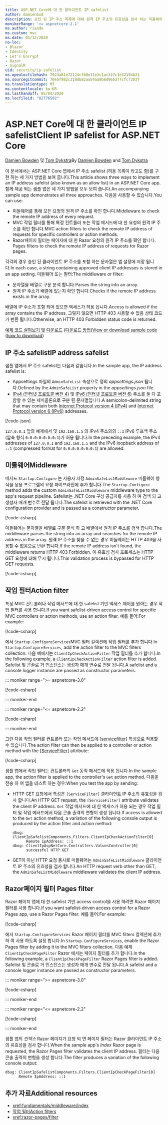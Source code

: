 ```yaml
---
title: ASP.NET Core에 대 한 클라이언트 IP safelist
author: damienbod
description: 승인 된 IP 주소 목록에 대해 원격 IP 주소의 유효성을 검사 하는 미들웨어 또는 작업 필터를 작성 하는 방법에 대해 알아봅니다.
monikerRange: '>= aspnetcore-2.1'
ms.author: riande
ms.custom: mvc
ms.date: 03/12/2020
no-loc:
- Blazor
- Identity
- Let's Encrypt
- Razor
- SignalR
uid: security/ip-safelist
ms.openlocfilehash: 7923a81e72124cfb0e11e3c1ac327c1e32194b21
ms.sourcegitcommit: 70e5f982c218db82aa54aa8b8d96b377cfc7283f
ms.translationtype: MT
ms.contentlocale: ko-KR
ms.lasthandoff: 05/04/2020
ms.locfileid: "82776502"
---
```

# <a name="client-ip-safelist-for-aspnet-core"></a><span data-ttu-id="964f2-103">ASP.NET Core에 대 한 클라이언트 IP safelist</span><span class="sxs-lookup"><span data-stu-id="964f2-103">Client IP safelist for ASP.NET Core</span></span>

<span data-ttu-id="964f2-104">[Damien Bowden](https://twitter.com/damien_bod) 및 [Tom Dykstra](https://github.com/tdykstra)</span><span class="sxs-lookup"><span data-stu-id="964f2-104">By [Damien Bowden](https://twitter.com/damien_bod) and [Tom Dykstra](https://github.com/tdykstra)</span></span>
 
<span data-ttu-id="964f2-105">이 문서에서는 ASP.NET Core 앱에서 IP 주소 safelist (허용 목록이 라고도 함)를 구현 하는 세 가지 방법을 보여 줍니다.</span><span class="sxs-lookup"><span data-stu-id="964f2-105">This article shows three ways to implement an IP address safelist (also known as an allow list) in an ASP.NET Core app.</span></span> <span data-ttu-id="964f2-106">함께 제공 되는 샘플 앱은 세 가지 방법을 모두 보여 줍니다.</span><span class="sxs-lookup"><span data-stu-id="964f2-106">An accompanying sample app demonstrates all three approaches.</span></span> <span data-ttu-id="964f2-107">다음을 사용할 수 있습니다.</span><span class="sxs-lookup"><span data-stu-id="964f2-107">You can use:</span></span>

* <span data-ttu-id="964f2-108">미들웨어를 통해 모든 요청의 원격 IP 주소를 확인 합니다.</span><span class="sxs-lookup"><span data-stu-id="964f2-108">Middleware to check the remote IP address of every request.</span></span>
* <span data-ttu-id="964f2-109">MVC 작업 필터를 통해 특정 컨트롤러 또는 작업 메서드에 대 한 요청의 원격 IP 주소를 확인 합니다.</span><span class="sxs-lookup"><span data-stu-id="964f2-109">MVC action filters to check the remote IP address of requests for specific controllers or action methods.</span></span>
* Razor<span data-ttu-id="964f2-110">페이지 필터는 페이지에 대 한 Razor 요청의 원격 IP 주소를 확인 합니다.</span><span class="sxs-lookup"><span data-stu-id="964f2-110"> Pages filters to check the remote IP address of requests for Razor pages.</span></span>

<span data-ttu-id="964f2-111">각각의 경우 승인 된 클라이언트 IP 주소를 포함 하는 문자열은 앱 설정에 저장 됩니다.</span><span class="sxs-lookup"><span data-stu-id="964f2-111">In each case, a string containing approved client IP addresses is stored in an app setting.</span></span> <span data-ttu-id="964f2-112">미들웨어 또는 필터:</span><span class="sxs-lookup"><span data-stu-id="964f2-112">The middleware or filter:</span></span>

* <span data-ttu-id="964f2-113">문자열을 배열로 구문 분석 합니다.</span><span class="sxs-lookup"><span data-stu-id="964f2-113">Parses the string into an array.</span></span> 
* <span data-ttu-id="964f2-114">원격 IP 주소가 배열에 있는지 확인 합니다.</span><span class="sxs-lookup"><span data-stu-id="964f2-114">Checks if the remote IP address exists in the array.</span></span>

<span data-ttu-id="964f2-115">배열에 IP 주소가 포함 되어 있으면 액세스가 허용 됩니다.</span><span class="sxs-lookup"><span data-stu-id="964f2-115">Access is allowed if the array contains the IP address.</span></span> <span data-ttu-id="964f2-116">그렇지 않으면 HTTP 403 사용할 수 없음 상태 코드가 반환 됩니다.</span><span class="sxs-lookup"><span data-stu-id="964f2-116">Otherwise, an HTTP 403 Forbidden status code is returned.</span></span>

<span data-ttu-id="964f2-117">[예제 코드 살펴보기 및 다운로드](https://github.com/dotnet/AspNetCore.Docs/tree/master/aspnetcore/security/ip-safelist/samples) ([다운로드 방법](xref:index#how-to-download-a-sample))</span><span class="sxs-lookup"><span data-stu-id="964f2-117">[View or download sample code](https://github.com/dotnet/AspNetCore.Docs/tree/master/aspnetcore/security/ip-safelist/samples) ([how to download](xref:index#how-to-download-a-sample))</span></span>

## <a name="ip-address-safelist"></a><span data-ttu-id="964f2-118">IP 주소 safelist</span><span class="sxs-lookup"><span data-stu-id="964f2-118">IP address safelist</span></span>

<span data-ttu-id="964f2-119">샘플 앱에서 IP 주소 safelist는 다음과 같습니다.</span><span class="sxs-lookup"><span data-stu-id="964f2-119">In the sample app, the IP address safelist is:</span></span>

* <span data-ttu-id="964f2-120">Appsettings 파일의 `AdminSafeList` 속성으로 정의 *appsettings.json* 됩니다.</span><span class="sxs-lookup"><span data-stu-id="964f2-120">Defined by the `AdminSafeList` property in the *appsettings.json* file.</span></span>
* <span data-ttu-id="964f2-121">[IPv4 (인터넷 프로토콜 버전 4)](https://wikipedia.org/wiki/IPv4) 및 [IPv6 (인터넷 프로토콜 버전 6)](https://wikipedia.org/wiki/IPv6) 주소를 둘 다 포함할 수 있는 세미콜론으로 구분 된 문자열입니다.</span><span class="sxs-lookup"><span data-stu-id="964f2-121">A semicolon-delimited string that may contain both [Internet Protocol version 4 (IPv4)](https://wikipedia.org/wiki/IPv4) and [Internet Protocol version 6 (IPv6)](https://wikipedia.org/wiki/IPv6) addresses.</span></span>

[!code-json[](ip-safelist/samples/3.x/ClientIpAspNetCore/appsettings.json?range=1-3&highlight=2)]

<span data-ttu-id="964f2-122">`127.0.0.1` 앞의 예제에서 및 `192.168.1.5` 의 IPv4 주소와의 `::1` IPv6 루프백 주소 (압축 형식 `0:0:0:0:0:0:0:1`)가 허용 됩니다.</span><span class="sxs-lookup"><span data-stu-id="964f2-122">In the preceding example, the IPv4 addresses of `127.0.0.1` and `192.168.1.5` and the IPv6 loopback address of `::1` (compressed format for `0:0:0:0:0:0:0:1`) are allowed.</span></span>

## <a name="middleware"></a><span data-ttu-id="964f2-123">미들웨어</span><span class="sxs-lookup"><span data-stu-id="964f2-123">Middleware</span></span>

<span data-ttu-id="964f2-124">메서드 `Startup.Configure` 는 사용자 지정 `AdminSafeListMiddleware` 미들웨어 형식을 응용 프로그램의 요청 파이프라인에 추가 합니다.</span><span class="sxs-lookup"><span data-stu-id="964f2-124">The `Startup.Configure` method adds the custom `AdminSafeListMiddleware` middleware type to the app's request pipeline.</span></span> <span data-ttu-id="964f2-125">Safelist는 .NET Core 구성 공급자를 사용 하 여 검색 되 고 생성자 매개 변수로 전달 됩니다.</span><span class="sxs-lookup"><span data-stu-id="964f2-125">The safelist is retrieved with the .NET Core configuration provider and is passed as a constructor parameter.</span></span>

[!code-csharp[](ip-safelist/samples/3.x/ClientIpAspNetCore/Startup.cs?name=snippet_ConfigureAddMiddleware)]

<span data-ttu-id="964f2-126">미들웨어는 문자열을 배열로 구문 분석 하 고 배열에서 원격 IP 주소를 검색 합니다.</span><span class="sxs-lookup"><span data-stu-id="964f2-126">The middleware parses the string into an array and searches for the remote IP address in the array.</span></span> <span data-ttu-id="964f2-127">원격 IP 주소를 찾을 수 없는 경우 미들웨어는 HTTP 403을 사용할 수 없음으로 반환 합니다.</span><span class="sxs-lookup"><span data-stu-id="964f2-127">If the remote IP address isn't found, the middleware returns HTTP 403 Forbidden.</span></span> <span data-ttu-id="964f2-128">이 유효성 검사 프로세스는 HTTP GET 요청에 대해 무시 됩니다.</span><span class="sxs-lookup"><span data-stu-id="964f2-128">This validation process is bypassed for HTTP GET requests.</span></span>

[!code-csharp[](ip-safelist/samples/Shared/ClientIpSafelistComponents/Middlewares/AdminSafeListMiddleware.cs?name=snippet_ClassOnly)]

## <a name="action-filter"></a><span data-ttu-id="964f2-129">작업 필터</span><span class="sxs-lookup"><span data-stu-id="964f2-129">Action filter</span></span>

<span data-ttu-id="964f2-130">특정 MVC 컨트롤러나 작업 메서드에 대 한 safelist 기반 액세스 제어를 원하는 경우 작업 필터를 사용 합니다.</span><span class="sxs-lookup"><span data-stu-id="964f2-130">If you want safelist-driven access control for specific MVC controllers or action methods, use an action filter.</span></span> <span data-ttu-id="964f2-131">예를 들어:</span><span class="sxs-lookup"><span data-stu-id="964f2-131">For example:</span></span>

[!code-csharp[](ip-safelist/samples/Shared/ClientIpSafelistComponents/Filters/ClientIpCheckActionFilter.cs?name=snippet_ClassOnly)]

<span data-ttu-id="964f2-132">에서 `Startup.ConfigureServices`MVC 필터 컬렉션에 작업 필터를 추가 합니다.</span><span class="sxs-lookup"><span data-stu-id="964f2-132">In `Startup.ConfigureServices`, add the action filter to the MVC filters collection.</span></span> <span data-ttu-id="964f2-133">다음 예에서는 `ClientIpCheckActionFilter` 작업 필터를 추가 합니다.</span><span class="sxs-lookup"><span data-stu-id="964f2-133">In the following example, a `ClientIpCheckActionFilter` action filter is added.</span></span> <span data-ttu-id="964f2-134">Safelist 및 콘솔로 거 인스턴스는 생성자 매개 변수로 전달 됩니다.</span><span class="sxs-lookup"><span data-stu-id="964f2-134">A safelist and a console logger instance are passed as constructor parameters.</span></span>

::: moniker range=">= aspnetcore-3.0"

[!code-csharp[](ip-safelist/samples/3.x/ClientIpAspNetCore/Startup.cs?name=snippet_ConfigureServicesActionFilter)]

::: moniker-end

::: moniker range="<= aspnetcore-2.2"

[!code-csharp[](ip-safelist/samples/2.x/ClientIpAspNetCore/Startup.cs?name=snippet_ConfigureServicesActionFilter)]

::: moniker-end

<span data-ttu-id="964f2-135">그런 다음 작업 필터를 컨트롤러 또는 작업 메서드에 [[servicefilter]](xref:Microsoft.AspNetCore.Mvc.ServiceFilterAttribute) 특성으로 적용할 수 있습니다.</span><span class="sxs-lookup"><span data-stu-id="964f2-135">The action filter can then be applied to a controller or action method with the [[ServiceFilter]](xref:Microsoft.AspNetCore.Mvc.ServiceFilterAttribute) attribute:</span></span>

[!code-csharp[](ip-safelist/samples/3.x/ClientIpAspNetCore/Controllers/ValuesController.cs?name=snippet_ActionFilter&highlight=1)]

<span data-ttu-id="964f2-136">샘플 앱에서 작업 필터는 컨트롤러의 `Get` 동작 메서드에 적용 됩니다.</span><span class="sxs-lookup"><span data-stu-id="964f2-136">In the sample app, the action filter is applied to the controller's `Get` action method.</span></span> <span data-ttu-id="964f2-137">다음을 전송 하 여 앱을 테스트 하는 경우:</span><span class="sxs-lookup"><span data-stu-id="964f2-137">When you test the app by sending:</span></span>

* <span data-ttu-id="964f2-138">HTTP GET 요청에서 특성은 `[ServiceFilter]` 클라이언트 IP 주소의 유효성을 검사 합니다.</span><span class="sxs-lookup"><span data-stu-id="964f2-138">An HTTP GET request, the `[ServiceFilter]` attribute validates the client IP address.</span></span> <span data-ttu-id="964f2-139">`Get` 작업 메서드에 대 한 액세스가 허용 되는 경우 작업 필터 및 작업 메서드에서 다음 콘솔 출력의 변형이 생성 됩니다.</span><span class="sxs-lookup"><span data-stu-id="964f2-139">If access is allowed to the `Get` action method, a variation of the following console output is produced by the action filter and action method:</span></span>

    ```
    dbug: ClientIpSafelistComponents.Filters.ClientIpCheckActionFilter[0]
          Remote IpAddress: ::1
    dbug: ClientIpAspNetCore.Controllers.ValuesController[0]
          successful HTTP GET    
    ```

* <span data-ttu-id="964f2-140">GET이 아닌 HTTP 요청 동사로 미들웨어는 `AdminSafeListMiddleware` 클라이언트 IP 주소의 유효성을 검사 합니다.</span><span class="sxs-lookup"><span data-stu-id="964f2-140">An HTTP request verb other than GET, the `AdminSafeListMiddleware` middleware validates the client IP address.</span></span>

## <a name="razor-pages-filter"></a>Razor<span data-ttu-id="964f2-141">페이지 필터</span><span class="sxs-lookup"><span data-stu-id="964f2-141"> Pages filter</span></span>

<span data-ttu-id="964f2-142">Razor 페이지 앱에 대 한 safelist 기반 access control을 사용 하려면 Razor 페이지 필터를 사용 합니다.</span><span class="sxs-lookup"><span data-stu-id="964f2-142">If you want safelist-driven access control for a Razor Pages app, use a Razor Pages filter.</span></span> <span data-ttu-id="964f2-143">예를 들어:</span><span class="sxs-lookup"><span data-stu-id="964f2-143">For example:</span></span>

[!code-csharp[](ip-safelist/samples/Shared/ClientIpSafelistComponents/Filters/ClientIpCheckPageFilter.cs?name=snippet_ClassOnly)]

<span data-ttu-id="964f2-144">에서 `Startup.ConfigureServices` Razor 페이지 필터를 MVC filters 컬렉션에 추가 하 여 사용 하도록 설정 합니다.</span><span class="sxs-lookup"><span data-stu-id="964f2-144">In `Startup.ConfigureServices`, enable the Razor Pages filter by adding it to the MVC filters collection.</span></span> <span data-ttu-id="964f2-145">다음 예제 `ClientIpCheckPageFilter` Razor 에서는 페이지 필터를 추가 합니다.</span><span class="sxs-lookup"><span data-stu-id="964f2-145">In the following example, a `ClientIpCheckPageFilter` Razor Pages filter is added.</span></span> <span data-ttu-id="964f2-146">Safelist 및 콘솔로 거 인스턴스는 생성자 매개 변수로 전달 됩니다.</span><span class="sxs-lookup"><span data-stu-id="964f2-146">A safelist and a console logger instance are passed as constructor parameters.</span></span>

::: moniker range=">= aspnetcore-3.0"

[!code-csharp[](ip-safelist/samples/3.x/ClientIpAspNetCore/Startup.cs?name=snippet_ConfigureServicesPageFilter)]

::: moniker-end

::: moniker range="<= aspnetcore-2.2"

[!code-csharp[](ip-safelist/samples/2.x/ClientIpAspNetCore/Startup.cs?name=snippet_ConfigureServicesPageFilter)]

::: moniker-end

<span data-ttu-id="964f2-147">샘플 앱의 *인덱스* Razor 페이지가 요청 되 면 페이지 필터는 Razor 클라이언트 IP 주소의 유효성을 검사 합니다.</span><span class="sxs-lookup"><span data-stu-id="964f2-147">When the sample app's *Index* Razor page is requested, the Razor Pages filter validates the client IP address.</span></span> <span data-ttu-id="964f2-148">필터는 다음 콘솔 출력의 변형을 생성 합니다.</span><span class="sxs-lookup"><span data-stu-id="964f2-148">The filter produces a variation of the following console output:</span></span>

```
dbug: ClientIpSafelistComponents.Filters.ClientIpCheckPageFilter[0]
      Remote IpAddress: ::1
```

## <a name="additional-resources"></a><span data-ttu-id="964f2-149">추가 자료</span><span class="sxs-lookup"><span data-stu-id="964f2-149">Additional resources</span></span>

* <xref:fundamentals/middleware/index>
* [<span data-ttu-id="964f2-150">작업 필터</span><span class="sxs-lookup"><span data-stu-id="964f2-150">Action filters</span></span>](xref:mvc/controllers/filters#action-filters)
* <xref:razor-pages/filter>
